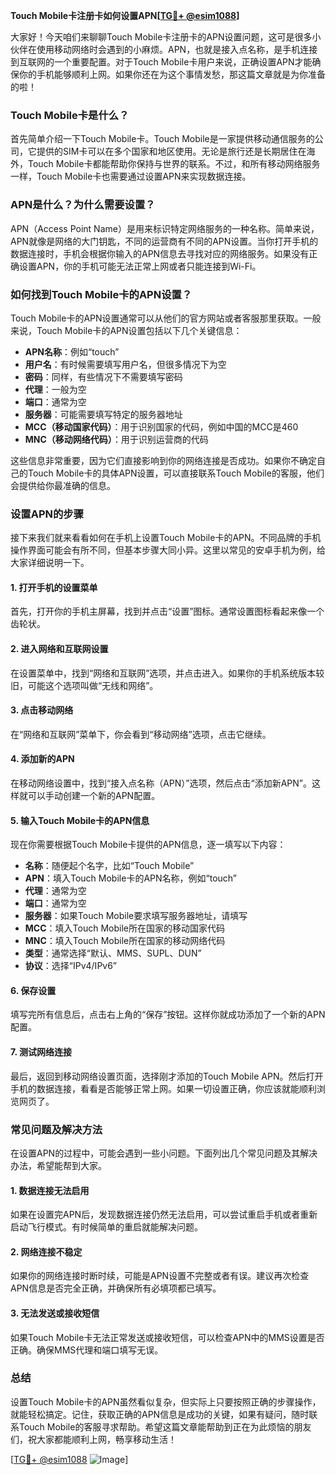 **Touch Mobile卡注册卡如何设置APN[[TG💪+ @esim1088](https://t.me/s/esim1088)]**

大家好！今天咱们来聊聊Touch Mobile卡注册卡的APN设置问题，这可是很多小伙伴在使用移动网络时会遇到的小麻烦。APN，也就是接入点名称，是手机连接到互联网的一个重要配置。对于Touch Mobile卡用户来说，正确设置APN才能确保你的手机能够顺利上网。如果你还在为这个事情发愁，那这篇文章就是为你准备的啦！

### Touch Mobile卡是什么？

首先简单介绍一下Touch Mobile卡。Touch Mobile是一家提供移动通信服务的公司，它提供的SIM卡可以在多个国家和地区使用。无论是旅行还是长期居住在海外，Touch Mobile卡都能帮助你保持与世界的联系。不过，和所有移动网络服务一样，Touch Mobile卡也需要通过设置APN来实现数据连接。

### APN是什么？为什么需要设置？

APN（Access Point Name）是用来标识特定网络服务的一种名称。简单来说，APN就像是网络的大门钥匙，不同的运营商有不同的APN设置。当你打开手机的数据连接时，手机会根据你输入的APN信息去寻找对应的网络服务。如果没有正确设置APN，你的手机可能无法正常上网或者只能连接到Wi-Fi。

### 如何找到Touch Mobile卡的APN设置？

Touch Mobile卡的APN设置通常可以从他们的官方网站或者客服那里获取。一般来说，Touch Mobile卡的APN设置包括以下几个关键信息：

- **APN名称**：例如“touch”
- **用户名**：有时候需要填写用户名，但很多情况下为空
- **密码**：同样，有些情况下不需要填写密码
- **代理**：一般为空
- **端口**：通常为空
- **服务器**：可能需要填写特定的服务器地址
- **MCC（移动国家代码）**：用于识别国家的代码，例如中国的MCC是460
- **MNC（移动网络代码）**：用于识别运营商的代码

这些信息非常重要，因为它们直接影响到你的网络连接是否成功。如果你不确定自己的Touch Mobile卡的具体APN设置，可以直接联系Touch Mobile的客服，他们会提供给你最准确的信息。

### 设置APN的步骤

接下来我们就来看看如何在手机上设置Touch Mobile卡的APN。不同品牌的手机操作界面可能会有所不同，但基本步骤大同小异。这里以常见的安卓手机为例，给大家详细说明一下。

#### 1. 打开手机的设置菜单

首先，打开你的手机主屏幕，找到并点击“设置”图标。通常设置图标看起来像一个齿轮状。

#### 2. 进入网络和互联网设置

在设置菜单中，找到“网络和互联网”选项，并点击进入。如果你的手机系统版本较旧，可能这个选项叫做“无线和网络”。

#### 3. 点击移动网络

在“网络和互联网”菜单下，你会看到“移动网络”选项，点击它继续。

#### 4. 添加新的APN

在移动网络设置中，找到“接入点名称（APN）”选项，然后点击“添加新APN”。这样就可以手动创建一个新的APN配置。

#### 5. 输入Touch Mobile卡的APN信息

现在你需要根据Touch Mobile卡提供的APN信息，逐一填写以下内容：

- **名称**：随便起个名字，比如“Touch Mobile”
- **APN**：填入Touch Mobile卡的APN名称，例如“touch”
- **代理**：通常为空
- **端口**：通常为空
- **服务器**：如果Touch Mobile要求填写服务器地址，请填写
- **MCC**：填入Touch Mobile所在国家的移动国家代码
- **MNC**：填入Touch Mobile所在国家的移动网络代码
- **类型**：通常选择“默认、MMS、SUPL、DUN”
- **协议**：选择“IPv4/IPv6”

#### 6. 保存设置

填写完所有信息后，点击右上角的“保存”按钮。这样你就成功添加了一个新的APN配置。

#### 7. 测试网络连接

最后，返回到移动网络设置页面，选择刚才添加的Touch Mobile APN。然后打开手机的数据连接，看看是否能够正常上网。如果一切设置正确，你应该就能顺利浏览网页了。

### 常见问题及解决方法

在设置APN的过程中，可能会遇到一些小问题。下面列出几个常见问题及其解决办法，希望能帮到大家。

#### 1. 数据连接无法启用

如果在设置完APN后，发现数据连接仍然无法启用，可以尝试重启手机或者重新启动飞行模式。有时候简单的重启就能解决问题。

#### 2. 网络连接不稳定

如果你的网络连接时断时续，可能是APN设置不完整或者有误。建议再次检查APN信息是否完全正确，并确保所有必填项都已填写。

#### 3. 无法发送或接收短信

如果Touch Mobile卡无法正常发送或接收短信，可以检查APN中的MMS设置是否正确。确保MMS代理和端口填写无误。

### 总结

设置Touch Mobile卡的APN虽然看似复杂，但实际上只要按照正确的步骤操作，就能轻松搞定。记住，获取正确的APN信息是成功的关键，如果有疑问，随时联系Touch Mobile的客服寻求帮助。希望这篇文章能帮助到正在为此烦恼的朋友们，祝大家都能顺利上网，畅享移动生活！

[[TG💪+ @esim1088](https://t.me/s/esim1088) ![Image](https://i.postimg.cc/4NQfJmqS/Snipaste-2025-05-13-00-14-12.png)]